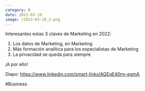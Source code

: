 ```yaml
--- 
category: B 
date: 2022-03-10 
image: /2022-03-10_2.png 
--- 
```


Interesantes estas 3 claves de Marketing en 2022:

1) Los datos de Marketing, en Marketing
2) Más formación analítica para los especialistas de Marketing
3) La privacidad se queda para siempre

¡A por ello!

Diapo: https://www.linkedin.com/smart-links/AQEqE40ny-egmA

#Business